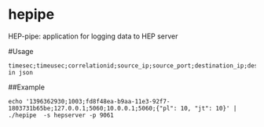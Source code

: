 hepipe
=========

HEP-pipe: application for logging data to HEP server

#Usage

```
timesec;timeusec;correlationid;source_ip;source_port;destination_ip;destinaton_port;payload in json
```

##Example

```
echo '1396362930;1003;fd8f48ea-b9aa-11e3-92f7-1803731b65be;127.0.0.1;5060;10.0.0.1;5060;{"pl": 10, "jt": 10}' | ./hepipe  -s hepserver -p 9061
```
